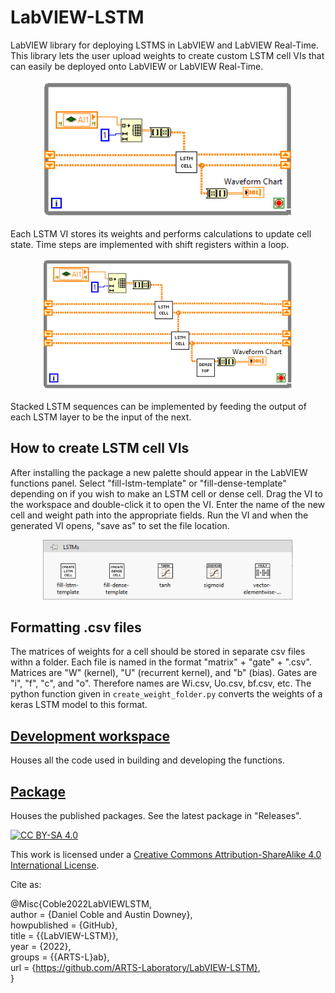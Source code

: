 # LabVIEW-LSTM
LabVIEW library for deploying LSTMS in LabVIEW and LabVIEW Real-Time. This library lets the user upload weights to create custom LSTM cell VIs that can easily be deployed onto LabVIEW or LabVIEW Real-Time. 

<p align="center">
<img src="figures/single-LSTM-cell-use.PNG" alt="drawing" width="400"/> <br> 

</p>
<p align="center">
</p>
Each LSTM VI stores its weights and performs calculations to update cell state. Time steps are implemented with shift registers within a loop.

<p align="center">
<img src="figures/multiple-LSTM-cell-use.PNG" alt="drawing" width="400"/> <br> 

</p>
<p align="center">
</p>
Stacked LSTM sequences can be implemented by feeding the output of each LSTM layer to be the input of the next.

## How to create LSTM cell VIs
After installing the package a new palette should appear in the LabVIEW functions panel. Select "fill-lstm-template" or "fill-dense-template" depending on if you wish to make an LSTM cell or dense cell. Drag the VI to the workspace and double-click it to open the VI. Enter the name of the new cell and weight path into the appropriate fields. Run the VI and when the generated VI opens, "save as" to set the file location.
<p align="center">
<img src="figures/palette.PNG" alt="drawing" width="400"/> <br>
</p>

## Formatting .csv files
The matrices of weights for a cell should be stored in separate csv files withn a folder. Each file is named in the format "matrix" + "gate" + ".csv". Matrices are "W" (kernel), "U" (recurrent kernel), and "b" (bias). Gates are "i", "f", "c", and "o". Therefore names are Wi.csv, Uo.csv, bf.csv, etc. The python function given in ``create_weight_folder.py`` converts the weights of a keras LSTM model to this format.


## [Development workspace](development_workspace)
Houses all the code used in building and developing the functions. 

## [Package](package)
Houses the published packages. See the latest package in "Releases".

[![CC BY-SA 4.0][cc-by-sa-shield]][cc-by-sa]

This work is licensed under a
[Creative Commons Attribution-ShareAlike 4.0 International License][cc-by-sa].



[cc-by-sa]: http://creativecommons.org/licenses/by-sa/4.0/
[cc-by-sa-image]: https://licensebuttons.net/l/by-sa/4.0/88x31.png
[cc-by-sa-shield]: https://img.shields.io/badge/License-CC%20BY--SA%204.0-lightgrey.svg


Cite as:

@Misc{Coble2022LabVIEWLSTM,  
author = {Daniel Coble and Austin Downey},  
howpublished = {GitHub},  
title = {{LabVIEW-LSTM}},  
year = {2022},  
groups = {{ARTS-L}ab},  
url = {https://github.com/ARTS-Laboratory/LabVIEW-LSTM},  
}



